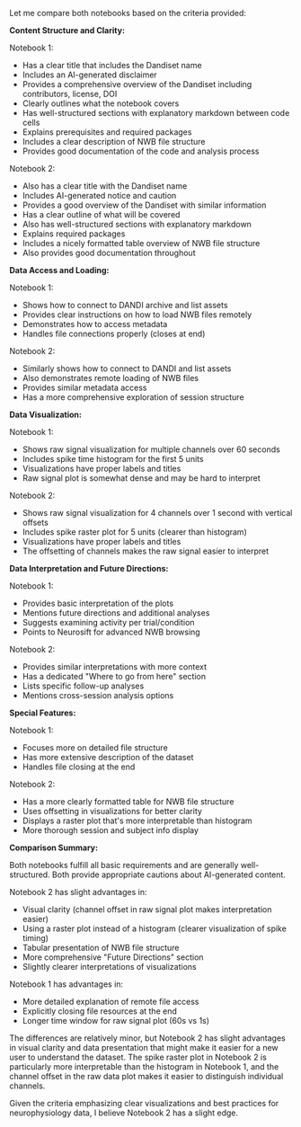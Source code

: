 Let me compare both notebooks based on the criteria provided:

**Content Structure and Clarity:**

Notebook 1:
- Has a clear title that includes the Dandiset name
- Includes an AI-generated disclaimer
- Provides a comprehensive overview of the Dandiset including contributors, license, DOI
- Clearly outlines what the notebook covers
- Has well-structured sections with explanatory markdown between code cells
- Explains prerequisites and required packages
- Includes a clear description of NWB file structure
- Provides good documentation of the code and analysis process

Notebook 2:
- Also has a clear title with the Dandiset name
- Includes AI-generated notice and caution
- Provides a good overview of the Dandiset with similar information
- Has a clear outline of what will be covered
- Also has well-structured sections with explanatory markdown
- Explains required packages
- Includes a nicely formatted table overview of NWB file structure
- Also provides good documentation throughout

**Data Access and Loading:**

Notebook 1:
- Shows how to connect to DANDI archive and list assets
- Provides clear instructions on how to load NWB files remotely
- Demonstrates how to access metadata
- Handles file connections properly (closes at end)

Notebook 2:
- Similarly shows how to connect to DANDI and list assets
- Also demonstrates remote loading of NWB files
- Provides similar metadata access
- Has a more comprehensive exploration of session structure

**Data Visualization:**

Notebook 1:
- Shows raw signal visualization for multiple channels over 60 seconds
- Includes spike time histogram for the first 5 units
- Visualizations have proper labels and titles
- Raw signal plot is somewhat dense and may be hard to interpret

Notebook 2:
- Shows raw signal visualization for 4 channels over 1 second with vertical offsets
- Includes spike raster plot for 5 units (clearer than histogram)
- Visualizations have proper labels and titles
- The offsetting of channels makes the raw signal easier to interpret

**Data Interpretation and Future Directions:**

Notebook 1:
- Provides basic interpretation of the plots
- Mentions future directions and additional analyses
- Suggests examining activity per trial/condition
- Points to Neurosift for advanced NWB browsing

Notebook 2:
- Provides similar interpretations with more context
- Has a dedicated "Where to go from here" section
- Lists specific follow-up analyses
- Mentions cross-session analysis options

**Special Features:**

Notebook 1:
- Focuses more on detailed file structure
- Has more extensive description of the dataset
- Handles file closing at the end

Notebook 2:
- Has a more clearly formatted table for NWB file structure
- Uses offsetting in visualizations for better clarity
- Displays a raster plot that's more interpretable than histogram
- More thorough session and subject info display

**Comparison Summary:**

Both notebooks fulfill all basic requirements and are generally well-structured. Both provide appropriate cautions about AI-generated content.

Notebook 2 has slight advantages in:
- Visual clarity (channel offset in raw signal plot makes interpretation easier)
- Using a raster plot instead of a histogram (clearer visualization of spike timing)
- Tabular presentation of NWB file structure
- More comprehensive "Future Directions" section
- Slightly clearer interpretations of visualizations

Notebook 1 has advantages in:
- More detailed explanation of remote file access
- Explicitly closing file resources at the end
- Longer time window for raw signal plot (60s vs 1s)

The differences are relatively minor, but Notebook 2 has slight advantages in visual clarity and data presentation that might make it easier for a new user to understand the dataset. The spike raster plot in Notebook 2 is particularly more interpretable than the histogram in Notebook 1, and the channel offset in the raw data plot makes it easier to distinguish individual channels.

Given the criteria emphasizing clear visualizations and best practices for neurophysiology data, I believe Notebook 2 has a slight edge.